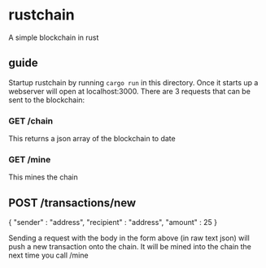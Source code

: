 # rustchain
A simple blockchain in rust

## guide
Startup rustchain by running `cargo run` in this directory. Once it starts up a webserver will open at localhost:3000. There are 3 requests that can be sent to the blockchain:

### GET /chain
This returns a json array of the blockchain to date

### GET /mine
This mines the chain

## POST /transactions/new

{
  "sender" : "address",
  "recipient" : "address",
  "amount" : 25
}

Sending a request with the body in the form above (in raw text json) will push a new transaction onto the chain. It will be mined into the chain the next time you call /mine
